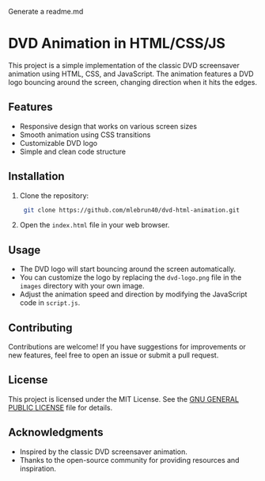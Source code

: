 Generate a readme.md
# DVD Animation in HTML/CSS/JS
This project is a simple implementation of the classic DVD screensaver animation using HTML, CSS, and JavaScript. The animation features a DVD logo bouncing around the screen, changing direction when it hits the edges.
## Features
- Responsive design that works on various screen sizes
- Smooth animation using CSS transitions
- Customizable DVD logo
- Simple and clean code structure
## Installation
1. Clone the repository:
   ```bash
    git clone https://github.com/mlebrun40/dvd-html-animation.git
    ```
2. Open the `index.html` file in your web browser.
## Usage
- The DVD logo will start bouncing around the screen automatically.
- You can customize the logo by replacing the `dvd-logo.png` file in the `images` directory with your own image.
- Adjust the animation speed and direction by modifying the JavaScript code in `script.js`.
## Contributing
Contributions are welcome! If you have suggestions for improvements or new features, feel free to open an issue or submit a pull request.
## License
This project is licensed under the MIT License. See the [GNU GENERAL PUBLIC LICENSE](LICENSE) file for details.
## Acknowledgments
- Inspired by the classic DVD screensaver animation.
- Thanks to the open-source community for providing resources and inspiration.